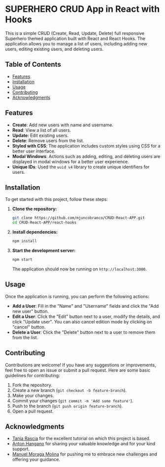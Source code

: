 # SUPERHERO CRUD App in React with Hooks

This is a simple CRUD (Create, Read, Update, Delete) full responsive Superhero themed application built with React and React Hooks. The application allows you to manage a list of users, including adding new users, editing existing users, and deleting users.  

## Table of Contents

- [Features](#features)
- [Installation](#installation)
- [Usage](#usage)
- [Contributing](#contributing)
- [Acknowledgments](#acknowledgments)

## Features

- **Create**: Add new users with name and username.
- **Read**: View a list of all users.
- **Update**: Edit existing users.
- **Delete**: Remove users from the list.
- **Styled with CSS**: The application includes custom styles using CSS for a better user interface.
- **Modal Windows**: Actions such as adding, editing, and deleting users are displayed in modal windows for a better user experience.
- **Unique IDs**: Used the `uuid v4` library to create unique identifiers for users.

## Installation

To get started with this project, follow these steps:

1. **Clone the repository:**

    ```sh
    git clone https://github.com/mjuncobranco/CRUD-React-APP.git
    cd CRUD-React-APP/react-hooks
    ```

2. **Install dependencies:**

    ```sh
    npm install
    ```

3. **Start the development server:**

    ```sh
    npm start
    ```

    The application should now be running on `http://localhost:3000`.

## Usage

Once the application is running, you can perform the following actions:

- **Add a User**: Fill in the "Name" and "Username" fields and click the "Add new user" button.
- **Edit a User**: Click the "Edit" button next to a user, modify the details, and click "Update user". You can also cancel edition mode by clicking on "cancel" button.
- **Delete a User**: Click the "Delete" button next to a user to remove them from the list.

## Contributing

Contributions are welcome! If you have any suggestions or improvements, feel free to open an issue or submit a pull request. Here are some basic guidelines for contributing:

1. Fork the repository.
2. Create a new branch (`git checkout -b feature-branch`).
3. Make your changes.
4. Commit your changes (`git commit -m 'Add some feature'`).
5. Push to the branch (`git push origin feature-branch`).
6. Open a pull request.


## Acknowledgments

- [Tania Rascia](https://www.taniarascia.com) for the excellent tutorial on which this project is based. 
- [Anton Hangano](https://github.com/anton-hangano) for sharing your valuable  knowledge and for your kind support. 
- [Manuel Moraga Molina](https://github.com/Manuel-M-M) for pushing me to embrace new challenges and offering your guidance. 


